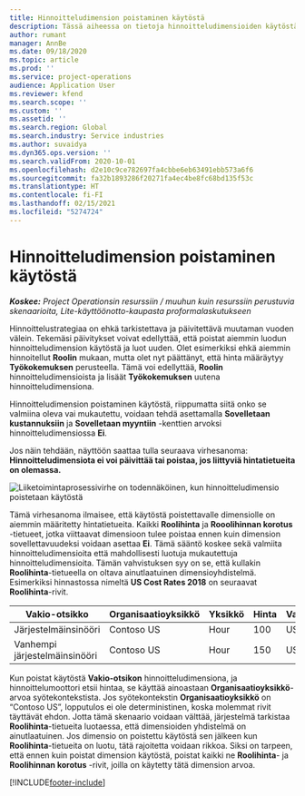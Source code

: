 ```yaml
---
title: Hinnoitteludimension poistaminen käytöstä
description: Tässä aiheessa on tietoja hinnoitteludimensioiden käytöstäpoistosta.
author: rumant
manager: AnnBe
ms.date: 09/18/2020
ms.topic: article
ms.prod: ''
ms.service: project-operations
audience: Application User
ms.reviewer: kfend
ms.search.scope: ''
ms.custom: ''
ms.assetid: ''
ms.search.region: Global
ms.search.industry: Service industries
ms.author: suvaidya
ms.dyn365.ops.version: ''
ms.search.validFrom: 2020-10-01
ms.openlocfilehash: d2e10c9ce782697fa4cbbe6eb63491ebb573a6f6
ms.sourcegitcommit: fa32b1893286f20271fa4ec4be8fc68bd135f53c
ms.translationtype: HT
ms.contentlocale: fi-FI
ms.lasthandoff: 02/15/2021
ms.locfileid: "5274724"
---
```

# <a name="turning-off-a-pricing-dimension"></a>Hinnoitteludimension poistaminen käytöstä

_**Koskee:** Project Operationsin resurssiin / muuhun kuin resurssiin perustuvia skenaarioita, Lite-käyttöönotto-kaupasta proformalaskutukseen_

Hinnoittelustrategiaa on ehkä tarkistettava ja päivitettävä muutaman vuoden välein. Tekemäsi päivitykset voivat edellyttää, että poistat aiemmin luodun hinnoitteludimension käytöstä ja luot uuden. Olet esimerkiksi ehkä aiemmin hinnoitellut **Roolin** mukaan, mutta olet nyt päättänyt, että hinta määräytyy **Työkokemuksen** perusteella. Tämä voi edellyttää, **Roolin** hinnoitteludimensioista ja lisäät **Työkokemuksen** uutena hinnoitteludimensiona. 

Hinnoitteludimension poistaminen käytöstä, riippumatta siitä onko se valmiina oleva vai mukautettu, voidaan tehdä asettamalla **Sovelletaan kustannuksiin** ja **Sovelletaan myyntiin** -kenttien arvoksi hinnoitteludimensiossa **Ei**.

Jos näin tehdään, näyttöön saattaa tulla seuraava virhesanoma: **Hinnoitteludimensiota ei voi päivittää tai poistaa, jos liittyviä hintatietueita on olemassa.**

![Liiketoimintaprosessivirhe on todennäköinen, kun hinnoitteludimensio poistetaan käytöstä](media/Business-Process-Error.png)

Tämä virhesanoma ilmaisee, että käytöstä poistettavalle dimensiolle on aiemmin määritetty hintatietueita. Kaikki **Roolihinta** ja **Rooolihinnan korotus** -tietueet, jotka viittaavat dimensioon tulee poistaa ennen kuin dimension sovellettavuudeksi voidaan asettaa **Ei**. Tämä sääntö koskee sekä valmiita hinnoitteludimensioita että mahdollisesti luotuja mukautettuja hinnoitteludimensioita. Tämän vahvistuksen syy on se, että kullakin **Roolihinta**-tietueella on oltava ainutlaatuinen dimensioyhdistelmä. Esimerkiksi hinnastossa nimeltä **US Cost Rates 2018** on seuraavat **Roolihinta**-rivit. 

| Vakio-otsikko         | Organisaatioyksikkö    |Yksikkö   |Hinta  |Valuutta  |
| -----------------------|-------------|-------|-------|----------|
| Järjestelmäinsinööri|Contoso US|Hour| 100|USD|
| Vanhempi järjestelmäinsinööri|Contoso US|Hour| 150| USD|


Kun poistat käytöstä **Vakio-otsikon** hinnoitteludimensiona, ja hinnoittelumoottori etsii hintaa, se käyttää ainoastaan **Organisaatioyksikkö**-arvoa syötekontekstista. Jos syötekontekstin **Organisaatioyksikkö** on “Contoso US”, lopputulos ei ole deterministinen, koska molemmat rivit täyttävät ehdon. Jotta tämä skenaario voidaan välttää, järjestelmä tarkistaa **Roolihinta**-tietueita luotaessa, että dimensioiden yhdistelmä on ainutlaatuinen. Jos dimensio on poistettu käytöstä sen jälkeen kun **Roolihinta**-tietueita on luotu, tätä rajoitetta voidaan rikkoa. Siksi on tarpeen, että ennen kuin poistat dimension käytöstä, poistat kaikki ne **Roolihinta**- ja **Roolihinnan korotus** -rivit, joilla on käytetty tätä dimension arvoa.


[!INCLUDE[footer-include](../includes/footer-banner.md)]